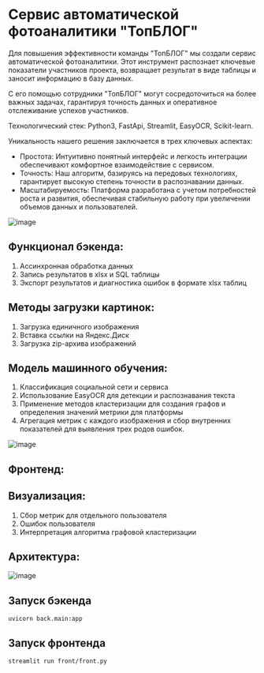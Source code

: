 # Сервис автоматической фотоаналитики "ТопБЛОГ"

Для повышения эффективности команды "ТопБЛОГ" мы создали сервис автоматической фотоаналитики. Этот инструмент распознает ключевые показатели участников проекта, возвращает результат в виде таблицы и заносит информацию в базу данных.

С его помощью сотрудники "ТопБЛОГ" могут сосредоточиться на более важных задачах, гарантируя точность данных и оперативное отслеживание успехов участников. 

Технологический стек: Python3, FastApi, Streamlit, EasyOCR, Scikit-learn.


Уникальность нашего решения заключается в трех ключевых аспектах:

- Простота: Интуитивно понятный интерфейс и легкость интеграции обеспечивают комфортное взаимодействие с сервисом.
- Точность: Наш алгоритм, базируясь на передовых технологиях, гарантирует высокую степень точности в распознавании данных.
- Масштабируемость: Платформа разработана с учетом потребностей роста и развития, обеспечивая стабильную работу при увеличении объемов данных и пользователей.

![image](https://github.com/Sapf3ar/topblog_case/assets/108126763/c4ad713b-e88b-4d46-b898-c6946460e370)

## Функционал бэкенда:
1) Ассинхронная обработка данных
2) Запись результатов в xlsx и SQL таблицы
3) Экспорт результатов и диагностика ошибок в формате xlsx таблиц

## Методы загрузки картинок:
1) Загрузка единичного изображения
2) Вставка ссылки на Яндекс.Диск
3) Загрузка zip-архива изображений
   
## Модель машинного обучения:
1) Классификация социальной сети и сервиса
2) Использование EasyOCR для детекции и распознавания текста
3) Применение методов кластеризации для создания графов и определения значений метрики для платформы
4) Агрегация метрик с каждого изображения и сбор внутренних показателей для выявления трех родов ошибок.

![image](https://github.com/Sapf3ar/topblog_case/assets/108126763/fac3223b-c272-41a3-821d-6342785d275c)


## Фронтенд:
 
## Визуализация:
1) Сбор метрик для отдельного пользователя
2) Ошибок пользователя
3) Интерпретация алгоритма графовой кластеризации 

   
## Архитектура:

![image](https://github.com/Sapf3ar/topblog_case/assets/108126763/38dba222-e6f3-42cf-a868-cf643da12178)

## Запуск бэкенда
```
uvicorn back.main:app
```

## Запуск фронтенда
```
streamlit run front/front.py
```
